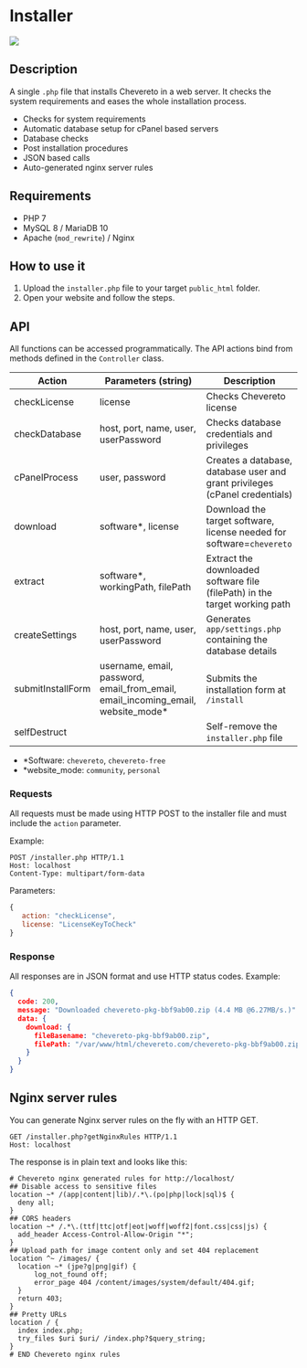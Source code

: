 # Installer

<img src="https://chevereto.com/src/img/installer/screen-v2.png?20190623" style="max-height: 600px;">

## Description

A single `.php` file that installs Chevereto in a web server. It checks the system requirements and eases the whole installation process.

- Checks for system requirements
- Automatic database setup for cPanel based servers
- Database checks
- Post installation procedures
- JSON based calls
- Auto-generated nginx server rules

## Requirements

- PHP 7
- MySQL 8 / MariaDB 10
- Apache (`mod_rewrite`) / Nginx

## How to use it

1. Upload the `installer.php` file to your target `public_html` folder.
2. Open your website and follow the steps.

## API

All functions can be accessed programmatically. The API actions bind from methods defined in the `Controller` class.

| Action            | Parameters (string)                                                               | Description                                                                 |
| ----------------- | --------------------------------------------------------------------------------- | --------------------------------------------------------------------------- |
| checkLicense      | license                                                                           | Checks Chevereto license                                                    |
| checkDatabase     | host, port, name, user, userPassword                                              | Checks database credentials and privileges                                  |
| cPanelProcess     | user, password                                                                    | Creates a database, database user and grant privileges (cPanel credentials) |
| download          | software\*, license                                                               | Download the target software, license needed for software=`chevereto`       |
| extract           | software\*, workingPath, filePath                                                 | Extract the downloaded software file (filePath) in the target working path  |
| createSettings    | host, port, name, user, userPassword                                              | Generates `app/settings.php` containing the database details                |
| submitInstallForm | username, email, password, email_from_email, email_incoming_email, website_mode\* | Submits the installation form at `/install`                                 |
| selfDestruct      |                                                                                   | Self-remove the `installer.php` file                                        |

- \*Software: `chevereto`, `chevereto-free`
- \*website_mode: `community`, `personal`

### Requests

All requests must be made using HTTP POST to the installer file and must include the `action` parameter.

Example:

```text
POST /installer.php HTTP/1.1
Host: localhost
Content-Type: multipart/form-data
```

Parameters:

```js
{
   action: "checkLicense",
   license: "LicenseKeyToCheck"
}
```

### Response

All responses are in JSON format and use HTTP status codes. Example:

```json
{
  code: 200,
  message: "Downloaded chevereto-pkg-bbf9ab00.zip (4.4 MB @6.27MB/s.)"
  data: {
    download: {
      fileBasename: "chevereto-pkg-bbf9ab00.zip",
      filePath: "/var/www/html/chevereto.com/chevereto-pkg-bbf9ab00.zip"
    }
  }
}
```

## Nginx server rules

You can generate Nginx server rules on the fly with an HTTP GET.

```text
GET /installer.php?getNginxRules HTTP/1.1
Host: localhost
```

The response is in plain text and looks like this:

```text
# Chevereto nginx generated rules for http://localhost/
## Disable access to sensitive files
location ~* /(app|content|lib)/.*\.(po|php|lock|sql)$ {
  deny all;
}
## CORS headers
location ~* /.*\.(ttf|ttc|otf|eot|woff|woff2|font.css|css|js) {
  add_header Access-Control-Allow-Origin "*";
}
## Upload path for image content only and set 404 replacement
location ^~ /images/ {
  location ~* (jpe?g|png|gif) {
      log_not_found off;
      error_page 404 /content/images/system/default/404.gif;
  }
  return 403;
}
## Pretty URLs
location / {
  index index.php;
  try_files $uri $uri/ /index.php?$query_string;
}
# END Chevereto nginx rules
```
